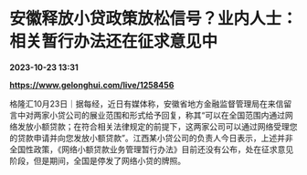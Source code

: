 # 安徽释放小贷政策放松信号？业内人士：相关暂行办法还在征求意见中

**2023-10-23 13:31**

**https://www.gelonghui.com/live/1258456**

格隆汇10月23日｜据每经，近日有媒体称，安徽省地方金融监督管理局在来信留言中对两家小贷公司的展业范围和形式给予回复，称其“可以在全国范围内通过网络发放小额贷款；在符合相关法律规定的前提下，这两家公司可以通过网络受理您的贷款申请并向您发放小额贷款”。江西某小贷公司的负责人今日表示，上述并非全国性政策，《网络小额贷款业务管理暂行办法》目前还没有公布，处在征求意见阶段，但是期间，全国是停发了网络小贷的牌照。